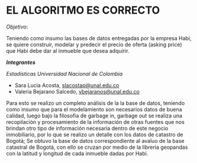 # **EL ALGORITMO ES CORRECTO**

*Objetivo*:

Teniendo como insumo las bases de datos entregadas por la empresa Habi, se quiere construir, modelar y predecir el precio de oferta (asking price) que Habi debe dar al inmueble que desea adquirir.

***Integrantes***

*Estadísticas Universidad Nacional de Colombia*
- Sara Lucia Acosta, slacostap@unal.edu.co
- Valeria Bejarano Salcedo, vbejaranos@unal.edu.co

Para esto se realizo un completo análisis de la  la base de datos, teniendo como insumo que  para el modelamiento son necesarios datos de buena calidad, luego bajo la filosofia de garbage in, garbage out se realiza una recopilación y procesamiento de la información de otras fuentes que nos brindan otro tipo de información necesaria dentro de este negocio inmobiliario, por lo que se realizo un detalle con los datos de catastro de Bogotá; Se obtuvo la base de datos correspondiente al avaluo de la base catastral de Bogotá, con ello se cruzan por medio de la libreria geopandas con la latitud y longitud de cada inmueble dadas por Habi.
